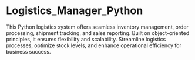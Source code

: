 # Logistics_Manager_Python
This Python logistics system offers seamless inventory management, order processing, shipment tracking, and sales reporting. Built on object-oriented principles, it ensures flexibility and scalability. Streamline logistics processes, optimize stock levels, and enhance operational efficiency for business success.
